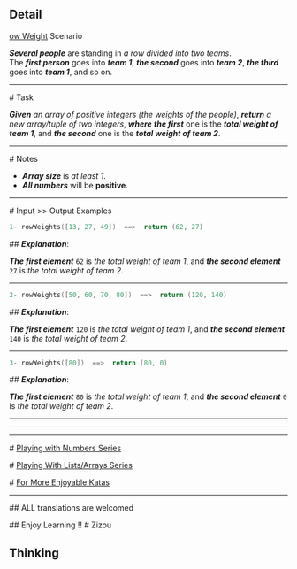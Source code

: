 ## Detail
[ow Weight](https://www.codewars.com/kata/row-weights/train/rust)
 Scenario

**_Several people_** are standing in *a row divided into two teams*.  
The **_first person_** goes into **_team 1_**, **_the second_** goes into **_team 2_**, **_the third_** goes into **_team 1_**, and so on.
___
\# Task

**_Given_** *an array of positive integers (the weights of the people)*, **_return_** *a new array/tuple of two integers*, **_where_** **_the first_** one is the **_total weight of team 1_**, and **_the second_** one is the **_total weight of team 2_**.
___
\# Notes 

* **_Array size_** is *at least 1*.
* **_All numbers_** will be **positive**.
___
\# Input >> Output Examples 

```cpp
1- rowWeights([13, 27, 49])  ==>  return (62, 27)
```

\## **_Explanation_**:

**_The first element_** `62` is *the total weight of team 1*, and **_the second element_** `27` is *the total weight of team 2*.
___
```cpp
2- rowWeights([50, 60, 70, 80])  ==>  return (120, 140)
```
\## **_Explanation_**:

**_The first element_** `120` is *the total weight of team 1*, and **_the second element_** `140` is *the total weight of team 2*.
___
```cpp
3- rowWeights([80])  ==>  return (80, 0)
```
\## **_Explanation_**:

**_The first element_** `80` is *the total weight of team 1*, and **_the second element_** `0` is *the total weight of team 2*.
___
___
___

\# [Playing with Numbers Series](https://www.codewars.com/collections/playing-with-numbers)

\# [Playing With Lists/Arrays Series](https://www.codewars.com/collections/playing-with-lists-slash-arrays)

\# [For More Enjoyable Katas](http://www.codewars.com/users/MrZizoScream/authored)
___

\## ALL translations are welcomed

\## Enjoy Learning !!
\# Zizou
## Thinking
